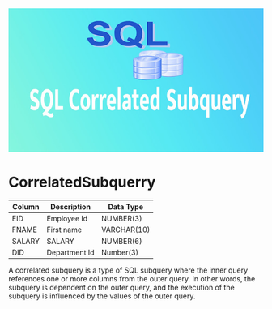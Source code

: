 <img src="./SQLcorrelated.jpg"  style='margin: auto;'>


# CorrelatedSubquerry

| Column            | Description                                   | Data Type        |
|-------------------|-----------------------------------------------|------------------|
| EID        | Employee Id                     | NUMBER(3)      |
| FNAME            | First name            | VARCHAR(10)       |
| SALARY        | SALARY                     | NUMBER(6)      |
| DID            | Department Id            | Number(3)       |

A correlated subquery is a type of SQL subquery where the inner query 
references one or more columns from the outer query. 
In other words, the subquery is dependent on the outer query,
and the execution of the subquery is influenced by the values of the outer query.